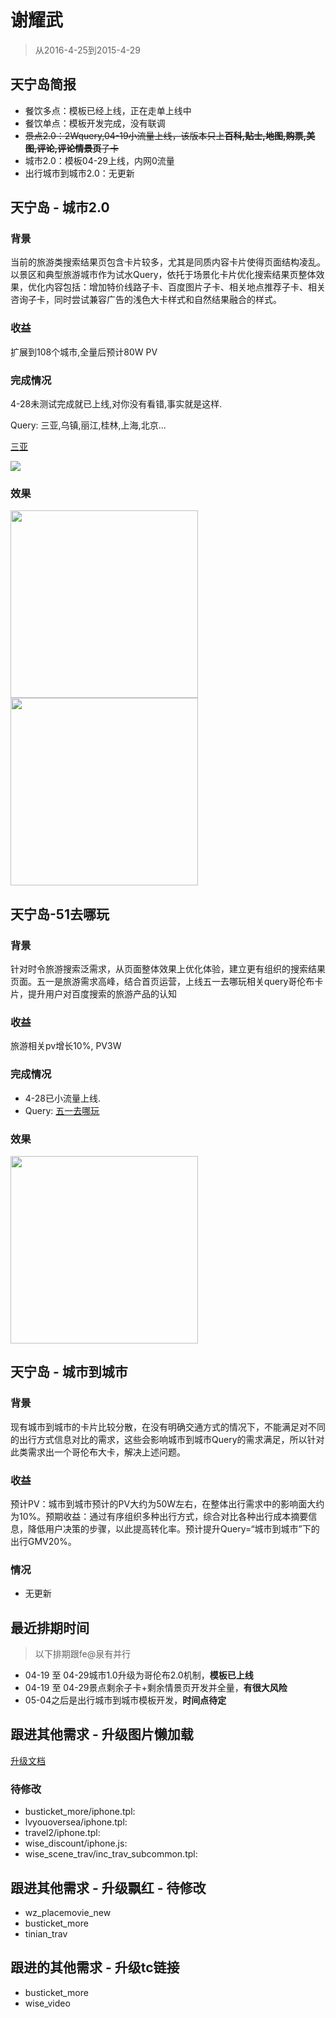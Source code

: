 # 谢耀武

> 从2016-4-25到2015-4-29

## 天宁岛简报

* 餐饮多点：模板已经上线，正在走单上线中
* 餐饮单点：模板开发完成，没有联调
* ~~景点2.0：2Wquery,04-19小流量上线，该版本只上**百科,贴士,地图,购票,美图,评论,评论情景页**子卡~~
* 城市2.0：模板04-29上线，内网0流量
* 出行城市到城市2.0：无更新

## 天宁岛 - 城市2.0

### 背景

当前的旅游类搜索结果页包含卡片较多，尤其是同质内容卡片使得页面结构凌乱。以景区和典型旅游城市作为试水Query，依托于场景化卡片优化搜索结果页整体效果，优化内容包括：增加特价线路子卡、百度图片子卡、相关地点推荐子卡、相关咨询子卡，同时尝试兼容广告的浅色大卡样式和自然结果融合的样式。

### 收益

扩展到108个城市,全量后预计80W PV

### 完成情况

4-28未测试完成就已上线,对你没有看错,事实就是这样.

Query: 三亚,乌镇,丽江,桂林,上海,北京...

[三亚](http://m.baidu.com/s?word=三亚&sid=105600)

![](http://s.jiathis.com/qrcode.php?url=http://m.baidu.com/s?word=三亚&sid=105600)

### 效果

<a href="http://gitlab.baidu.com/psfe/ala-weeklyreport/uploads/382a9a8b30268d4e6b63150827e97e65/image.png">
  <img src="http://gitlab.baidu.com/psfe/ala-weeklyreport/uploads/382a9a8b30268d4e6b63150827e97e65/image.png" width="300">
</a>

<img src="http://gitlab.baidu.com/psfe/ala-weeklyreport/uploads/57afbd6ccb59e02df78339faad49d8ff/image.png"  width="300">

## 天宁岛-51去哪玩

### 背景

针对时令旅游搜索泛需求，从页面整体效果上优化体验，建立更有组织的搜索结果页面。五一是旅游需求高峰，结合首页运营，上线五一去哪玩相关query哥伦布卡片，提升用户对百度搜索的旅游产品的认知

### 收益

旅游相关pv增长10%, PV3W

### 完成情况

- 4-28已小流量上线.
- Query: [五一去哪玩](https://m.baidu.com/s?word=%E4%BA%94%E4%B8%80%E5%8E%BB%E5%93%AA%E7%8E%A9&sid=102156)

### 效果

<img src="http://gitlab.baidu.com/psfe/ala-weeklyreport/uploads/4069fdf0ae91b9ddc97fde75f7cc9db9/image.png" width="300">




## 天宁岛 - 城市到城市

### 背景

现有城市到城市的卡片比较分散，在没有明确交通方式的情况下，不能满足对不同的出行方式信息对比的需求，这些会影响城市到城市Query的需求满足，所以针对此类需求出一个哥伦布大卡，解决上述问题。

### 收益

预计PV：城市到城市预计的PV大约为50W左右，在整体出行需求中的影响面大约为10%。预期收益：通过有序组织多种出行方式，综合对比各种出行成本摘要信息，降低用户决策的步骤，以此提高转化率。预计提升Query=“城市到城市”下的出行GMV20%。

### 情况

* 无更新

## 最近排期时间

> 以下排期跟fe@泉有并行

* 04-19 至 04-29城市1.0升级为哥伦布2.0机制，**模板已上线**
* 04-19 至 04-29景点剩余子卡+剩余情景页开发并全量，**有很大风险**
* 05-04之后是出行城市到城市模板开发，**时间点待定**

## 跟进其他需求 - 升级图片懒加载

[升级文档](http://sfe.baidu.com/#/阿拉丁/无线网页搜索/模板性能优化/图片懒加载方案)

### 待修改

* busticket_more/iphone.tpl:
* lvyouoversea/iphone.tpl:
* travel2/iphone.tpl:
* wise_discount/iphone.js:
* wise_scene_trav/inc_trav_subcommon.tpl:


## 跟进其他需求 - 升级飘红 - 待修改

* wz_placemovie_new
* busticket_more
* tinian_trav

## 跟进的其他需求 - 升级tc链接

* busticket_more
* wise_video